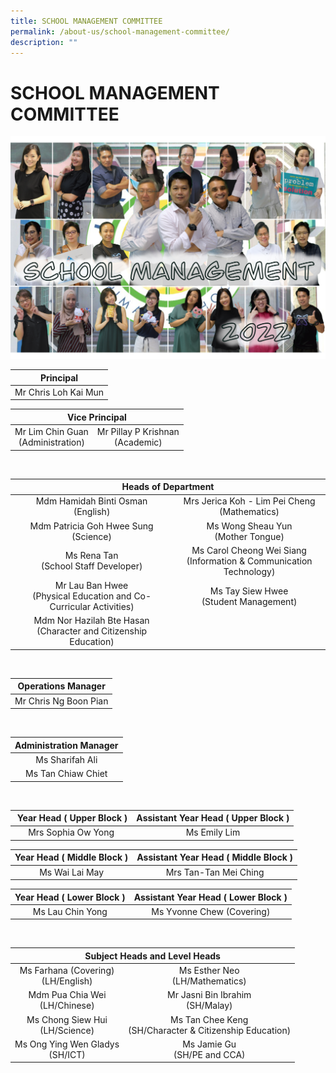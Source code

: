 ```yaml
---
title: SCHOOL MANAGEMENT COMMITTEE
permalink: /about-us/school-management-committee/
description: ""
---
```




# SCHOOL MANAGEMENT COMMITTEE
![](/images/About%20Us/IMG_1613.png)

|       Principal      |
|:--------------------:|
| Mr Chris Loh Kai Mun |


<table>
<thead>
  <tr>
    <th colspan="2" style = "text-align: center" >Vice Principal  </th>
  </tr>
</thead>
<tbody>
  <tr>
    <td style = "text-align: center" >Mr Lim Chin Guan<br>(Administration)</td>
    <td style = "text-align: center" > Mr Pillay P Krishnan<br>(Academic) </td>
  </tr>
</tbody>
</table>

<br>

<table>
<thead>
  <tr>
    <th colspan="2" style = "text-align: center">Heads of Department</th>
  </tr>
</thead>
<tbody>
  <tr>
    <td style = "text-align: center">Mdm Hamidah Binti Osman <br>(English)<br></td>
    <td style = "text-align: center">Mrs Jerica Koh - Lim Pei Cheng<br>(Mathematics)</td>
  </tr>
  <tr>
    <td style = "text-align: center">Mdm Patricia Goh Hwee Sung<br>(Science)</td>
    <td style = "text-align: center">Ms Wong Sheau Yun<br>(Mother Tongue)</td>
  </tr>
  <tr>
    <td style = "text-align: center"> Ms Rena Tan <br>(School Staff Developer)<br></td>
    <td style = "text-align: center">Ms Carol Cheong Wei Siang<br>(Information &amp; Communication Technology)</td>
  </tr>
  <tr>
    <td style = "text-align: center">Mr Lau Ban Hwee<br>(Physical Education and Co-Curricular Activities) </td>
    <td style = "text-align: center">Ms Tay Siew Hwee<br> (Student Management)<br></td>
  </tr>
  <tr>
    <td style = "text-align: center"> Mdm Nor Hazilah Bte Hasan<br>(Character and Citizenship Education)</td>
    <td> </td>
  </tr>
</tbody>
</table>

<br>

|   Operations Manager  |
|:---------------------:|
| Mr Chris Ng Boon Pian |

<br>

| Administration Manager |
|:---:|
| Ms Sharifah Ali  
Ms Tan Chiaw Chiet |

<br>

|  Year Head ( Upper Block ) | Assistant Year Head ( Upper Block ) |
|:---:|:---:|
| Mrs Sophia Ow Yong | Ms Emily Lim |

|  Year Head ( Middle Block ) | Assistant Year Head ( Middle Block ) |
|:---------------------------:|:------------------------------------:|
|        Ms Wai Lai May       |         Mrs Tan-Tan Mei Ching        |

|  Year Head ( Lower Block )  | Assistant Year Head ( Lower Block )   |
|:---------------------------:|:-------------------------------------:|
|      Ms Lau Chin Yong       |       Ms Yvonne Chew (Covering)       |

<br>

<table>
<thead>
  <tr>
    <th colspan="2" style = "text-align: center">Subject Heads and Level Heads</th>
  </tr>
</thead>
<tbody>
  <tr>
    <td style = "text-align: center">Ms Farhana (Covering)<br>(LH/English)</td>
    <td style = "text-align: center">Ms Esther Neo<br>(LH/Mathematics)<br></td>
  </tr>
  <tr>
    <td style = "text-align: center">Mdm Pua Chia Wei<br>(LH/Chinese)<br></td>
    <td style = "text-align: center">Mr Jasni Bin Ibrahim<br>(SH/Malay)</td>
  </tr>
  <tr>
    <td style = "text-align: center">Ms Chong Siew Hui<br>(LH/Science)<br></td>
    <td style = "text-align: center">Ms Tan Chee Keng<br>(SH/Character &amp; Citizenship Education)</td>
  </tr>
  <tr>
    <td style = "text-align: center"> Ms Ong Ying Wen Gladys<br>(SH/ICT)<br></td>
    <td style = "text-align: center">Ms Jamie Gu<br>(SH/PE and CCA) </td>
  </tr>
</tbody>
</table>